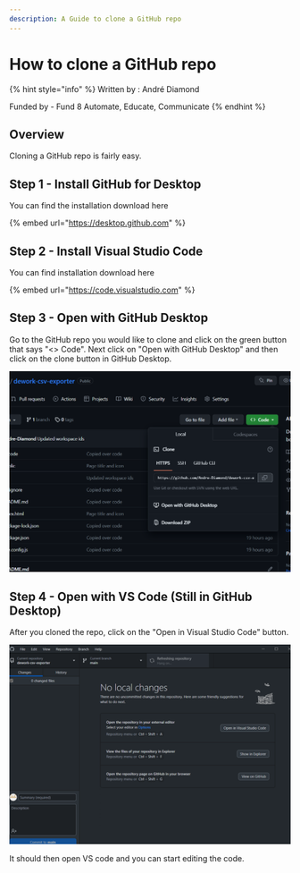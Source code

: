 ```yaml
---
description: A Guide to clone a GitHub repo
---
```


# How to clone a GitHub repo

{% hint style="info" %}
Written by : André Diamond

Funded by - Fund 8 Automate, Educate, Communicate
{% endhint %}

## Overview

Cloning a GitHub repo is fairly easy.&#x20;

## Step 1 - Install GitHub for Desktop

You can find the installation download here

{% embed url="https://desktop.github.com" %}

## Step 2 - Install Visual Studio Code

You can find installation download here

{% embed url="https://code.visualstudio.com" %}

## Step 3 - Open with GitHub Desktop

Go to the GitHub repo you would like to clone and click on the green button that says "<> Code". Next click on "Open with GitHub Desktop" and then click on the clone button in GitHub Desktop.

![](<../../.gitbook/assets/image (3).png>)

## Step 4 - Open with VS Code (Still in GitHub Desktop)

After you cloned the repo, click on the "Open in Visual Studio Code" button.

![](<../../.gitbook/assets/image (5).png>)

It should then open VS code and you can start editing the code.

